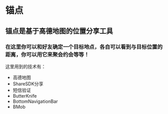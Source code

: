 # 锚点 #

## 锚点是基于高德地图的位置分享工具 ##

### 在这里你可以和好友确定一个目标地点，各自可以看到与目标位置的距离，你可以用它来聚会约会等等！ ###

这里用到的技术有：
*  高德地图
*  ShareSDK分享
*  短信验证
*  ButterKnife
*  BottomNavigationBar
*  BMob
